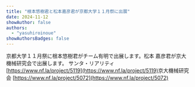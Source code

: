 ```yaml
---
title: "根本悠樹君と松本嘉彦君が京都大学１１月祭に出展"
date: 2024-11-12
showAuthor: false
authors:
  - "yasuhiroinoue"
showAuthorsBadges: false
---
```


京都大学１１月祭に根本悠樹君がチーム有明で出展します。松本 嘉彦君が京大機械研究会で出展します。
サンタ・リアリティ​ [https://www.nf.la/project/5119](https://www.nf.la/project/5119)
​京大機械研究会 [https://www.nf.la/project/5072](https://www.nf.la/project/5072)
